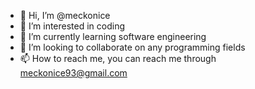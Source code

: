 - 👋 Hi, I’m @meckonice
- 👀 I’m interested in coding 
- 🌱 I’m currently learning software engineering
- 💞️ I’m looking to collaborate on any programming fields
- 📫 How to reach me, you can reach me through meckonice93@gmail.com

<!---
meckonice/meckonice is a ✨ special ✨ repository because its `README.md` (this file) appears on your GitHub profile.
You can click the Preview link to take a look at your changes.
--->
